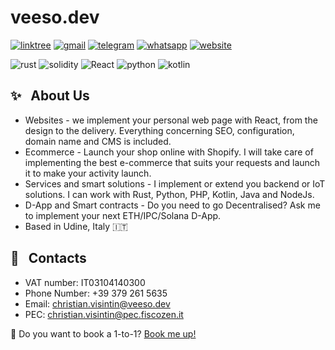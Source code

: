 # veeso.dev

[![linktree](https://img.shields.io/badge/linktree-39E09B?style=for-the-badge&logo=linktree&logoColor=white)](https://linktr.ee/veeso)
[![gmail](https://img.shields.io/badge/Gmail-D14836?style=for-the-badge&logo=gmail&logoColor=white)](mailto:christian.visintin@veeso.dev)
[![telegram](https://img.shields.io/badge/Telegram-2CA5E0?style=for-the-badge&logo=telegram&logoColor=white)](https://t.me/veeso_dev)
[![whatsapp](	https://img.shields.io/badge/WhatsApp-25D366?style=for-the-badge&logo=whatsapp&logoColor=white)](https://wa.me/message/BQGR4AO6YI7GE1)
[![website](https://img.shields.io/badge/website-000000?style=for-the-badge&logo=About.me&logoColor=white)](https://veeso.dev)

![rust](https://img.shields.io/badge/Rust-000000?style=for-the-badge&logo=rust&logoColor=white)
![solidity](https://img.shields.io/badge/Solidity-%23363636.svg?style=for-the-badge&logo=solidity&logoColor=white)
![React](https://img.shields.io/badge/react-%2320232a.svg?style=for-the-badge&logo=react&logoColor=%2361DAFB)
![python](https://img.shields.io/badge/Python-FFD43B?style=for-the-badge&logo=python&logoColor=blue)
![kotlin](https://img.shields.io/badge/Kotlin-0095D5?&style=for-the-badge&logo=kotlin&logoColor=white)

## ✨ &nbsp; About Us

- Websites - we implement your personal web page with React, from the design to the delivery. Everything concerning SEO, configuration, domain name and CMS is included.
- Ecommerce - Launch your shop online with Shopify. I will take care of implementing the best e-commerce that suits your requests and launch it to make your activity launch.
- Services and smart solutions - I implement or extend you backend or IoT solutions. I can work with Rust, Python, PHP, Kotlin, Java and NodeJs.
- D-App and Smart contracts - Do you need to go Decentralised? Ask me to implement your next ETH/IPC/Solana D-App.
- Based in Udine, Italy 🇮🇹

## 📱 &nbsp; Contacts

- VAT number: IT03104140300
- Phone Number: +39 379 261 5635
- Email:  christian.visintin@veeso.dev
- PEC: christian.visintin@pec.fiscozen.it

📆 Do you want to book a 1-to-1? [Book me up!](https://calendly.com/veeso-dev)
